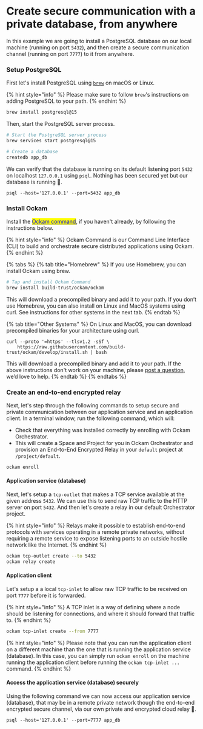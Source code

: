 # Create secure communication with a private database, from anywhere

In this example we are going to install a PostgreSQL database on our local machine
(running on port `5432`), and then create a secure communication channel (running on port
`7777`) to it from anywhere.

### Setup PostgreSQL

First let's install PostgreSQL using [`brew`](https://brew.sh/) on macOS or Linux.

{% hint style="info" %}
Please make sure to follow `brew`'s instructions on adding PostgreSQL to your path.
{% endhint %}

```bash
brew install postgresql@15
```

Then, start the PostgreSQL server process.

```bash
# Start the PostgreSQL server process
brew services start postgresql@15

# Create a database
createdb app_db
```

We can verify that the database is running on its default listening port `5432` on
localhost `127.0.0.1` using `psql`. Nothing has been secured yet but our database is
running 🎉.

```shell-session
psql --host='127.0.0.1' --port=5432 app_db
```

### Install Ockam

Install the [<mark style="color:blue;">Ockam
command</mark>](https://docs.ockam.io/#quick-start), if you haven't already, by following
the instructions below.

{% hint style="info" %}
Ockam Command is our Command Line Interface (CLI) to build and orchestrate secure
distributed applications using Ockam.
{% endhint %}

{% tabs %}
{% tab title="Homebrew" %}
If you use Homebrew, you can install Ockam using brew.

```sh
# Tap and install Ockam Command
brew install build-trust/ockam/ockam
```

This will download a precompiled binary and add it to your path. If you don’t use
Homebrew, you can also install on Linux and MacOS systems using curl. See instructions for
other systems in the next tab.
{% endtab %}

{% tab title="Other Systems" %}
On Linux and MacOS, you can download precompiled binaries for your architecture using curl.

```shell
curl --proto '=https' --tlsv1.2 -sSf \
    https://raw.githubusercontent.com/build-trust/ockam/develop/install.sh | bash
```

This will download a precompiled binary and add it to your path. If the above instructions
don't work on your machine, please [post a
question](https://github.com/build-trust/ockam/discussions), we’d love to help.
{% endtab %}
{% endtabs %}

### Create an end-to-end encrypted relay

Next, let's step through the following commands to setup secure and private communication
between our application service and an application client. In a terminal window, run the
following command, which will:

- Check that everything was installed correctly by enrolling with Ockam Orchestrator.
- This will create a Space and Project for you in Ockam Orchestrator and provision an
  End-to-End Encrypted Relay in your `default` project at
  `/project/default`.

```bash
ockam enroll
```

#### Application service (database)

Next, let's setup a `tcp-outlet` that makes a TCP service available at the given address
`5432`. We can use this to send raw TCP traffic to the HTTP server on port `5432`. And
then let's create a relay in our default Orchestrator project.

{% hint style="info" %}
Relays make it possible to establish end-to-end protocols with services operating in a
remote private networks, without requiring a remote service to expose listening ports to
an outside hostile network like the Internet.
{% endhint %}

```bash
ockam tcp-outlet create --to 5432
ockam relay create
```

#### Application client

Let's setup a a local `tcp-inlet` to allow raw TCP traffic to be received on port `7777` before
it is forwarded.

{% hint style="info" %}
A TCP inlet is a way of defining where a node should be listening for connections, and
where it should forward that traffic to.
{% endhint %}

```bash
ockam tcp-inlet create --from 7777
```

{% hint style="info" %}
Please note that you can run the application client on a different machine than the one
that is running the application service (database). In this case, you can simply run
`ockam enroll` on the machine running the application client before running the `ockam
tcp-inlet ...` command.
{% endhint %}

#### Access the application service (database) securely

Using the following command we can now access our application service (database), that may
be in a remote private network though the end-to-end encrypted secure channel, via our own
private and encrypted cloud relay 🎉.

```
psql --host='127.0.0.1' --port=7777 app_db
```
